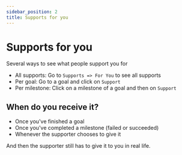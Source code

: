 ```yaml
---
sidebar_position: 2
title: Supports for you
---
```


# Supports for you
Several ways to see what people support you for
- All supports: Go to `Supports => For You` to see all supports
- Per goal: Go to a goal and click on `Support`
- Per milestone: Click on a milestone of a goal and then on `Support`

## When do you receive it?
- Once you've finished a goal
- Once you've completed a milestone (failed or succeeded)
- Whenever the supporter chooses to give it

And then the supporter still has to give it to you in real life. 